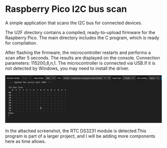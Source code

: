 # Raspberry Pico I2C bus scan

A simple application that scans the I2C bus for connected devices.

The U2F directory contains a compiled, ready-to-upload firmware for the Raspberry Pico. The main directory includes the C program, which is ready for compilation.

After flashing the firmware, the microcontroller restarts and performs a scan after 5 seconds. The results are displayed on the console. Connection parameters: 115200,8,n,1. The microcontroller is connected via USB.If it is not detected by Windows, you may need to install the driver.

![I2C scan - result](images/1.JPG "Result")

In the attached screenshot, the RTC DS3231 module is detected.This program is part of a larger project, and I will be adding more components here as time allows.
